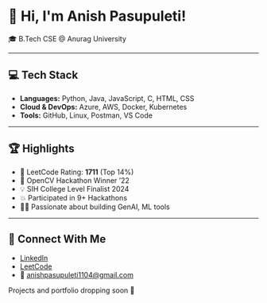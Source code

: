 # 👋 Hi, I'm Anish Pasupuleti!                     
                                                   
🎓 B.Tech CSE @ Anurag University              
       
---                                              
                                                  
## 💻 Tech Stack                                  
                       
- **Languages:** Python, Java, JavaScript, C, HTML, CSS                
- **Cloud & DevOps:** Azure, AWS, Docker, Kubernetes     
- **Tools:** GitHub, Linux, Postman, VS Code   
 
---  
 
## 🏆 Highlights

- 🧠 LeetCode Rating: **1711** (Top 14%) 
- 🥇 OpenCV Hackathon Winner ’22
- 💡 SIH College Level Finalist 2024
- 💥 Participated in 9+ Hackathons
- 👨‍💻 Passionate about building GenAI, ML tools

--- 

## 🔗 Connect With Me

- [LinkedIn](https://www.linkedin.com/in/anishpasupuleti/)
- [LeetCode](https://leetcode.com/u/AnishSai/)
- 📧 anishpasupuleti1104@gmail.com

Projects and portfolio dropping soon 🚀
